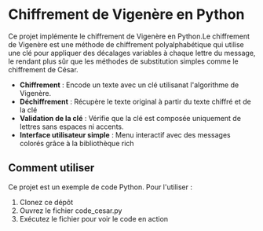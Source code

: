 # Chiffrement de Vigenère en Python

Ce projet implémente le chiffrement de Vigenère en Python.Le chiffrement de Vigenère est une méthode de chiffrement polyalphabétique qui utilise une clé pour appliquer des décalages variables à chaque lettre du message, le rendant plus sûr que les méthodes de substitution simples comme le chiffrement de César.

- **Chiffrement** : Encode un texte avec un clé utilisanat l'algorithme de Vigenère.
- **Déchiffrement** : Récupère le texte original à partir du texte chiffré et de la clé
- **Validation de la clé** : Vérifie que la clé est composée uniquement de lettres sans espaces ni accents.
- **Interface utilisateur simple** : Menu interactif avec des messages colorés grâce à la bibliothèque rich
  

## Comment utiliser

Ce projet est un exemple de code Python. Pour l'utiliser :

1. Clonez ce dépôt
2. Ouvrez le fichier code_cesar.py
3. Exécutez le fichier pour voir le code en action
